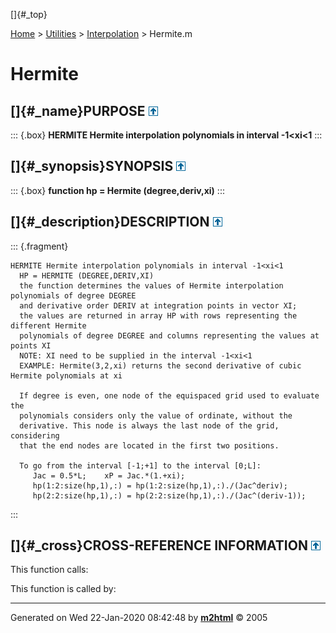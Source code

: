 []{#_top}

<div>

[Home](../../FEDEASLab.html) \> [Utilities](../FEDEASLab.html) \>
[Interpolation](FEDEASLab.html) \> Hermite.m

</div>

# Hermite

## []{#_name}PURPOSE [![\^](../../up.png)](#_top)

::: {.box}
**HERMITE Hermite interpolation polynomials in interval -1\<xi\<1**
:::

## []{#_synopsis}SYNOPSIS [![\^](../../up.png)](#_top)

::: {.box}
**function hp = Hermite (degree,deriv,xi)**
:::

## []{#_description}DESCRIPTION [![\^](../../up.png)](#_top)

::: {.fragment}
``` {.comment}
HERMITE Hermite interpolation polynomials in interval -1<xi<1
  HP = HERMITE (DEGREE,DERIV,XI)
  the function determines the values of Hermite interpolation polynomials of degree DEGREE
  and derivative order DERIV at integration points in vector XI;
  the values are returned in array HP with rows representing the different Hermite
  polynomials of degree DEGREE and columns representing the values at points XI
  NOTE: XI need to be supplied in the interval -1<xi<1
  EXAMPLE: Hermite(3,2,xi) returns the second derivative of cubic Hermite polynomials at xi

  If degree is even, one node of the equispaced grid used to evaluate the
  polynomials considers only the value of ordinate, without the
  derivative. This node is always the last node of the grid, considering
  that the end nodes are located in the first two positions.

  To go from the interval [-1;+1] to the interval [0;L]:
     Jac = 0.5*L;    xP = Jac.*(1.+xi);
     hp(1:2:size(hp,1),:) = hp(1:2:size(hp,1),:)./(Jac^deriv);
     hp(2:2:size(hp,1),:) = hp(2:2:size(hp,1),:)./(Jac^(deriv-1));
```
:::

## []{#_cross}CROSS-REFERENCE INFORMATION [![\^](../../up.png)](#_top)

This function calls:

This function is called by:

------------------------------------------------------------------------

Generated on Wed 22-Jan-2020 08:42:48 by
**[m2html](http://www.artefact.tk/software/matlab/m2html/ "Matlab Documentation in HTML")**
© 2005
